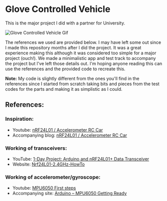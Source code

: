 # Glove Controlled Vehicle
This is the major project I did with a partner for University. 

![Glove Controlled Vehicle Gif](gcv-small.gif)

The references we used are provided below. I may have left some out since I made this repository months after I did the project. It was a great experience making this although it was considered too simple for a major project (ouch!). We made a minimalistic app and test track to accompany the project but I've left those details out. I'm hoping anyone reading this can use the references and the provided code to recreate this. 

**Note:** My code is slightly different from the ones you'll find in the references since I started from scratch taking bits and pieces from the test codes for the parts and making it as simplistic as I could.

## References:
### Inspiration: 
- Youtube: [nRF24L01 / Accelerometer RC Car](https://www.youtube.com/watch?v=IjUlqe-aeGU)
- Accompanying blog: [nRF24L01 / Accelerometer RC Car](http://forcetronic.blogspot.ae/search?q=Accelerometer+RC+Car)
### Working of transceivers:
- YouTube: [1-Day Project: Arduino and nRF24L01+ Data Transceiver](https://www.youtube.com/watch?v=wlhuO82IZjQ)
- Website: [Nrf24L01-2.4GHz-HowTo](http://arduino-info.wikispaces.com/Nrf24L01-2.4GHz-HowTo)
### Working of accelerometer/gyroscope:
- Youtube: [MPU6050 First steps](https://www.youtube.com/watch?v=Z1M1B_719nk)
- Accompanying site: [Arduino – MPU6050 Getting Ready](https://turnsouthat.wordpress.com/2015/07/31/arduino-mpu6050-getting-ready/)

